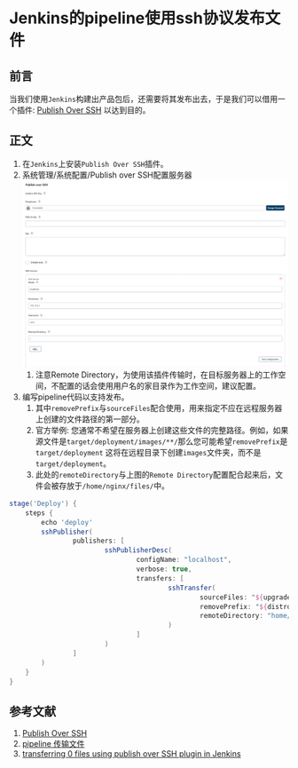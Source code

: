 # Jenkins的pipeline使用ssh协议发布文件

## 前言

当我们使用`Jenkins`构建出产品包后，还需要将其发布出去，于是我们可以借用一个插件: [Publish Over SSH](https://plugins.jenkins.io/publish-over-ssh/) 以达到目的。

## 正文

1. 在`Jenkins`上安装`Publish Over SSH`插件。
2. 系统管理/系统配置/Publish over SSH配置服务器
   ![img.png](../assets/publish_over_ssh_config.png)
    1. 注意Remote Directory，为使用该插件传输时，在目标服务器上的工作空间，不配置的话会使用用户名的家目录作为工作空间，建议配置。
3. 编写pipeline代码以支持发布。
    1. 其中`removePrefix`与`sourceFiles`配合使用，用来指定不应在远程服务器上创建的文件路径的第一部分。
    2. 官方举例: 您通常不希望在服务器上创建这些文件的完整路径。例如，如果源文件是`target/deployment/images/**/`那么您可能希望`removePrefix`是`target/deployment`
       这将在远程目录下创建`images`文件夹，而不是`target/deployment`。
    3. 此处的`remoteDirectory`与上图的`Remote Directory`配置配合起来后，文件会被存放于`/home/nginx/files/`中。

```groovy
stage('Deploy') {
    steps {
        echo 'deploy'
        sshPublisher(
                publishers: [
                        sshPublisherDesc(
                                configName: "localhost",
                                verbose: true,
                                transfers: [
                                        sshTransfer(
                                                sourceFiles: "${upgradePackageDirPath}.tar",
                                                removePrefix: "${distroSpace}/",
                                                remoteDirectory: "home/nginx/files/",
                                        )
                                ]
                        )
                ]
        )
    }
}
```

## 参考文献

1. [Publish Over SSH](https://plugins.jenkins.io/publish-over-ssh/)
2. [pipeline 传输文件](https://blog.csdn.net/weixin_44814672/article/details/112852840)
3. [transferring 0 files using publish over SSH plugin in Jenkins](https://stackoverflow.com/questions/27051543/transferring-0-files-using-publish-over-ssh-plugin-in-jenkins)